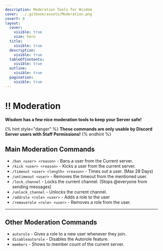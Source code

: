 ```yaml
---
description: Moderation Tools for Wisdom
cover: ../.gitbook/assets/Moderation.png
coverY: 0
layout:
  cover:
    visible: true
    size: hero
  title:
    visible: true
  description:
    visible: true
  tableOfContents:
    visible: true
  outline:
    visible: true
  pagination:
    visible: true
---
```


# ‼ Moderation

**Wisdom has a few nice moderation tools to keep your Server safe!**

{% hint style="danger" %}
**These commands are only usable by Discord Server users with Staff Permissions!**
{% endhint %}

## Main Moderation Commands

* `/ban <user> <reason>` - Bans a user from the Current server.
* `/kick <user> <reason>` - Kicks a user from the current server.
* `/timeout <user> <length> <reason>` - Times out a user. (Max 28 Days)
* `/untimeout <user>` - Removes the timeout from the mentioned user.
* `/lock_channel` - Locks the current channel. (Stops @everyone from sending messages)
* `/unlock_channel` - Unlocks the current channel.
* `/addrole <role> <user>` - Adds a role to the user
* `/removerole <role> <user>` - Removes a role from the user.

***

## Other Moderation Commands

* `autorole` - Gives a role to a new user whenever they join.
* `disableautorole` - Disables the Autorole feature.
* `members` - Shows to member count of the current server.
